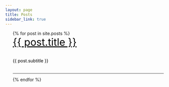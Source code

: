```yaml
---
layout: page
title: Posts
sidebar_link: true
---
```


<ul style="list-style-type: none;">
{% for post in site.posts %}
<li style = "border-bottom: 2px solid #999; margin-bottom: 10px;">
    <a href="{{ 'blog/' | append: post.url }}" style="text-decoration: none; font-size: 2rem; color: black;">  
      <span style="text-decoration: underline;">{{ post.title }}</span>
    </a>
    <br>
    <br>
     <p class="message"> <a href="{{ post.url }}" style="text-decoration: none; color: black;">{{ post.subtitle }} </a></p>
    <br>
</li>
{% endfor %}
</ul>

